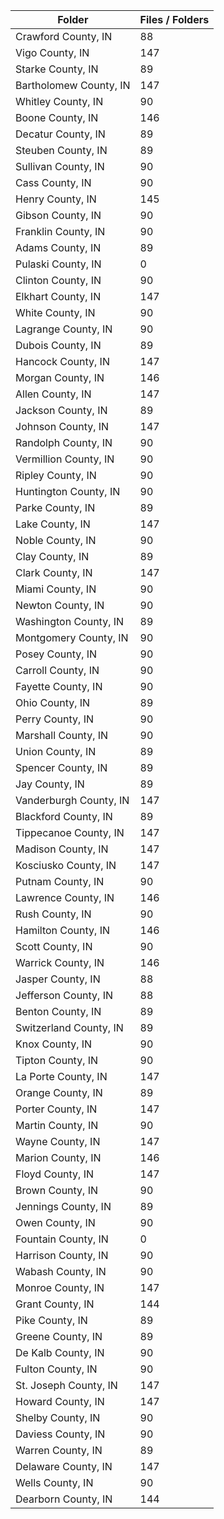 | Folder                 |   Files / Folders |
|------------------------|-------------------|
| Crawford County, IN    |                88 |
| Vigo County, IN        |               147 |
| Starke County, IN      |                89 |
| Bartholomew County, IN |               147 |
| Whitley County, IN     |                90 |
| Boone County, IN       |               146 |
| Decatur County, IN     |                89 |
| Steuben County, IN     |                89 |
| Sullivan County, IN    |                90 |
| Cass County, IN        |                90 |
| Henry County, IN       |               145 |
| Gibson County, IN      |                90 |
| Franklin County, IN    |                90 |
| Adams County, IN       |                89 |
| Pulaski County, IN     |                 0 |
| Clinton County, IN     |                90 |
| Elkhart County, IN     |               147 |
| White County, IN       |                90 |
| Lagrange County, IN    |                90 |
| Dubois County, IN      |                89 |
| Hancock County, IN     |               147 |
| Morgan County, IN      |               146 |
| Allen County, IN       |               147 |
| Jackson County, IN     |                89 |
| Johnson County, IN     |               147 |
| Randolph County, IN    |                90 |
| Vermillion County, IN  |                90 |
| Ripley County, IN      |                90 |
| Huntington County, IN  |                90 |
| Parke County, IN       |                89 |
| Lake County, IN        |               147 |
| Noble County, IN       |                90 |
| Clay County, IN        |                89 |
| Clark County, IN       |               147 |
| Miami County, IN       |                90 |
| Newton County, IN      |                90 |
| Washington County, IN  |                89 |
| Montgomery County, IN  |                90 |
| Posey County, IN       |                90 |
| Carroll County, IN     |                90 |
| Fayette County, IN     |                90 |
| Ohio County, IN        |                89 |
| Perry County, IN       |                90 |
| Marshall County, IN    |                90 |
| Union County, IN       |                89 |
| Spencer County, IN     |                89 |
| Jay County, IN         |                89 |
| Vanderburgh County, IN |               147 |
| Blackford County, IN   |                89 |
| Tippecanoe County, IN  |               147 |
| Madison County, IN     |               147 |
| Kosciusko County, IN   |               147 |
| Putnam County, IN      |                90 |
| Lawrence County, IN    |               146 |
| Rush County, IN        |                90 |
| Hamilton County, IN    |               146 |
| Scott County, IN       |                90 |
| Warrick County, IN     |               146 |
| Jasper County, IN      |                88 |
| Jefferson County, IN   |                88 |
| Benton County, IN      |                89 |
| Switzerland County, IN |                89 |
| Knox County, IN        |                90 |
| Tipton County, IN      |                90 |
| La Porte County, IN    |               147 |
| Orange County, IN      |                89 |
| Porter County, IN      |               147 |
| Martin County, IN      |                90 |
| Wayne County, IN       |               147 |
| Marion County, IN      |               146 |
| Floyd County, IN       |               147 |
| Brown County, IN       |                90 |
| Jennings County, IN    |                89 |
| Owen County, IN        |                90 |
| Fountain County, IN    |                 0 |
| Harrison County, IN    |                90 |
| Wabash County, IN      |                90 |
| Monroe County, IN      |               147 |
| Grant County, IN       |               144 |
| Pike County, IN        |                89 |
| Greene County, IN      |                89 |
| De Kalb County, IN     |                90 |
| Fulton County, IN      |                90 |
| St. Joseph County, IN  |               147 |
| Howard County, IN      |               147 |
| Shelby County, IN      |                90 |
| Daviess County, IN     |                90 |
| Warren County, IN      |                89 |
| Delaware County, IN    |               147 |
| Wells County, IN       |                90 |
| Dearborn County, IN    |               144 |